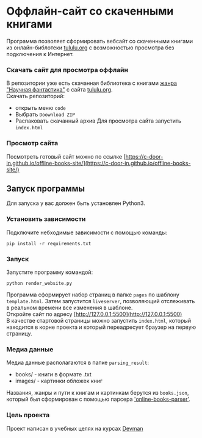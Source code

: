 # Оффлайн-сайт со скаченными книгами
  Программа позволяет сформировать вебсайт со скаченными книгами 
  из онлайн-библотеки [tululu.org](https://tululu.org) 
  с возможностью просмотра без подключения к Интернет.

### Скачать сайт для просмотра оффлайн
  В репозитории уже есть скачанная библиотека с книгами [жанра "Научная фантастика"](https://tululu.org/l55/) 
  с сайта [tululu.org](https://tululu.org/).  
  Скачать репозиторий: 
  - открыть меню `code`
  - Выбрать `Doownload ZIP`
  - Распаковать скачанный архив
  Для просмотра сайта запустить `index.html`

### Просмотр сайта
  Посмотреть готовый сайт можно по ссылке 
  [https://c-door-in.github.io/offline-books-site/](https://c-door-in.github.io/offline-books-site/)

## Запуск программы
  Для запуска у вас должен быть установлен Python3.

  ### Установить зависимости
  Подключите небходимые зависимости с помощью команды:
  ```
  pip install -r requirements.txt
  ```
  ### Запуск
  Запустите программу командой:
  ```
  python render_website.py
  ```
  Программа сформирует набор страниц в папке `pages` по шаблону `template.html`.
  Затем запустится `liveserver`, позволяющий отслеживать в реальном времени
  все изменения в шаблоне.  
  Откройте сайт по адресу [http://127.0.0.1:5500](http://127.0.0.1:5500)  
  В качестве стартовой страницы можно запустить `index.html`, который находится в корне проекта 
  и который переадресует браузер на первую страницу.

  ### Медиа данные
  Медиа данные располагаются в папке `parsing_result`:
  - books/ - книги в формате .txt
  - images/ - картинки обложек книг

  Названия, жанры и пути к книгам и картинкам берутся из `books.json`, который был сформирован 
  с помощью парсера ['online-books-parser'](https://github.com/c-Door-in/online-books-parser).

### Цель проекта
  Проект написан в учебных целях на курсах [Devman](https://dvmn.org/)
 